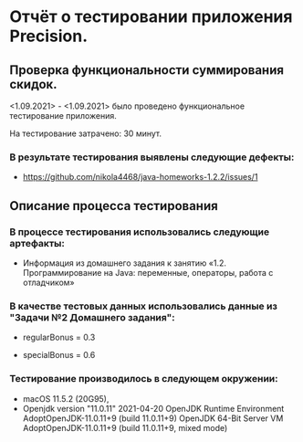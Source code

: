 # Отчёт о тестировании приложения Precision.

## Проверка функциональности суммирования скидок.

<1.09.2021> - <1.09.2021> было проведено функциональное тестирование приложения.

На тестирование затрачено: 30 минут.

### В результате тестирования выявлены следующие дефекты:
* https://github.com/nikola4468/java-homeworks-1.2.2/issues/1

## Описание процесса тестирования

### В процессе тестирования использовались следующие артефакты:
* Информация из домашнего задания к занятию «1.2. Программирование на Java: переменные, операторы, работа с отладчиком»

### В качестве тестовых данных использовались данные из "Задачи №2 Домашнего задания":

* regularBonus = 0.3

* specialBonus = 0.6

### Тестирование производилось в следующем окружении:
* macOS 11.5.2 (20G95),
* Openjdk version "11.0.11" 2021-04-20
  OpenJDK Runtime Environment AdoptOpenJDK-11.0.11+9 (build 11.0.11+9)
  OpenJDK 64-Bit Server VM AdoptOpenJDK-11.0.11+9 (build 11.0.11+9, mixed mode)
